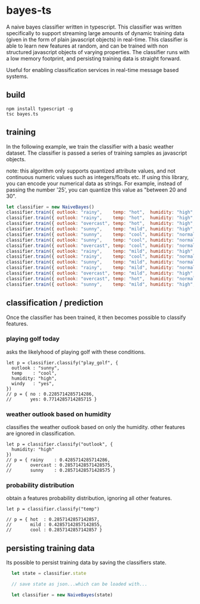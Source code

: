 # bayes-ts

A naive bayes classifier written in typescript. This classifier was written specifically to support streaming large amounts of dynamic training data
(given in the form of plain javascript objects) in real-time. This classifier is able to learn new features at random, and can be trained with
non structured javascript objects of varying properties. The classifier runs with a low memory footprint, and persisting training data is 
straight forward.

Useful for enabling classification services in real-time message based systems.

## build
```
npm install typescript -g
tsc bayes.ts 
```

## training

In the following example, we train the classifier with a basic weather dataset. The classifier is passed a series 
of training samples as javascript objects.

note: this algorithm only supports quantized attribute values, and not continuous numeric values such as integers/floats etc. 
If using this library, you can encode your numerical data as strings. For example, instead of passing the number '25', you can quantize
this value as "between 20 and 30". 

```javascript
let classifier = new NaiveBayes()
classifier.train({ outlook: "rainy",    temp: "hot",  humidity: "high",   windy: "no",  play_golf: "no" })
classifier.train({ outlook: "rainy",    temp: "hot",  humidity: "high",   windy: "yes", play_golf: "no" })
classifier.train({ outlook: "overcast", temp: "hot",  humidity: "high",   windy: "no",  play_golf: "yes"})
classifier.train({ outlook: "sunny",    temp: "mild", humidity: "high",   windy: "no",  play_golf: "yes"})
classifier.train({ outlook: "sunny",    temp: "cool", humidity: "normal", windy: "no",  play_golf: "yes"})
classifier.train({ outlook: "sunny",    temp: "cool", humidity: "normal", windy: "yes", play_golf: "no" })
classifier.train({ outlook: "overcast", temp: "cool", humidity: "normal", windy: "yes", play_golf: "yes"})
classifier.train({ outlook: "rainy",    temp: "mild", humidity: "high",   windy: "no",  play_golf: "no" })
classifier.train({ outlook: "rainy",    temp: "cool", humidity: "normal", windy: "no",  play_golf: "yes"})
classifier.train({ outlook: "sunny",    temp: "mild", humidity: "normal", windy: "no",  play_golf: "yes"})
classifier.train({ outlook: "rainy",    temp: "mild", humidity: "normal", windy: "yes", play_golf: "yes"})
classifier.train({ outlook: "overcast", temp: "mild", humidity: "high",   windy: "yes", play_golf: "yes"})
classifier.train({ outlook: "overcast", temp: "hot",  humidity: "normal", windy: "no",  play_golf: "yes"})
classifier.train({ outlook: "sunny",    temp: "mild", humidity: "high",   windy: "yes", play_golf: "no" })
```
## classification / prediction

Once the classifier has been trained, it then becomes possible to classify features.

### playing golf today

asks the likelyhood of playing golf with these conditions.

```
let p = classifier.classify("play_golf", {
  outlook : "sunny",
  temp    : "cool",
  humidity: "high",
  windy   : "yes",
})
// p = { no : 0.2285714285714286, 
//       yes: 0.7714285714285715 }
```
### weather outlook based on humidity

classifies the weather outlook based on only the humidity. other features are ignored in classification.

```
let p = classifier.classify("outlook", { 
  humidity: "high" 
}) 
// p = { rainy    : 0.4285714285714286, 
//       overcast : 0.28571428571428575, 
//       sunny    : 0.28571428571428575 }
```

### probability distribution

obtain a features probability distribution, ignoring all other features.

```
let p = classifier.classify("temp")

// p = { hot  : 0.2857142857142857,
//       mild : 0.42857142857142855,
//       cool : 0.2857142857142857 }
```

## persisting training data

Its possible to persist training data by saving the classifiers state.

``` javascript
  let state = classifier.state

  // save state as json...which can be loaded with...

  let classifier = new NaiveBayes(state)
```